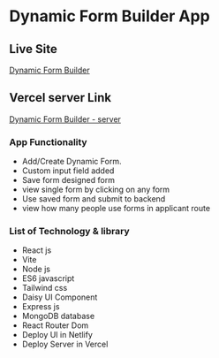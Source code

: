 # Dynamic Form Builder App

## Live Site

[Dynamic Form Builder](https://dynaamic-form-builder.netlify.app)

## Vercel server Link

[Dynamic Form Builder - server](http://localhost:5000)

### App Functionality

- Add/Create Dynamic Form.
- Custom input field added
- Save form designed form
- view single form by clicking on any form
- Use saved form and submit to backend
- view how many people use forms in applicant route

### List of Technology & library

- React js
- Vite
- Node js
- ES6 javascript
- Tailwind css
- Daisy UI Component
- Express js
- MongoDB database
- React Router Dom
- Deploy UI in Netlify
- Deploy Server in Vercel
